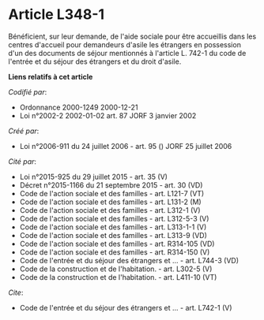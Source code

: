 # Article L348-1

Bénéficient, sur leur demande, de l'aide sociale pour être accueillis dans les centres d'accueil pour demandeurs d'asile les
étrangers en possession d'un des documents de séjour mentionnés à l'article L. 742-1 du code de l'entrée et du séjour des
étrangers et du droit d'asile.

**Liens relatifs à cet article**

_Codifié par_:

  - Ordonnance 2000-1249 2000-12-21
  - Loi n°2002-2 2002-01-02 art. 87 JORF 3 janvier 2002

_Créé par_:

  - Loi n°2006-911 du 24 juillet 2006 - art. 95 () JORF 25 juillet 2006

_Cité par_:

  - Loi n°2015-925 du 29 juillet 2015 - art. 35 (V)
  - Décret n°2015-1166 du 21 septembre 2015 - art. 30 (VD)
  - Code de l'action sociale et des familles - art. L121-7 (VT)
  - Code de l'action sociale et des familles - art. L131-2 (M)
  - Code de l'action sociale et des familles - art. L312-1 (V)
  - Code de l'action sociale et des familles - art. L312-5-3 (V)
  - Code de l'action sociale et des familles - art. L313-1-1 (V)
  - Code de l'action sociale et des familles - art. L313-9 (VD)
  - Code de l'action sociale et des familles - art. R314-105 (VD)
  - Code de l'action sociale et des familles - art. R314-150 (V)
  - Code de l'entrée et du séjour des étrangers et ... - art. L744-3 (VD)
  - Code de la construction et de l'habitation. - art. L302-5 (V)
  - Code de la construction et de l'habitation. - art. L411-10 (VT)

_Cite_:

  - Code de l'entrée et du séjour des étrangers et ... - art. L742-1 (V)
